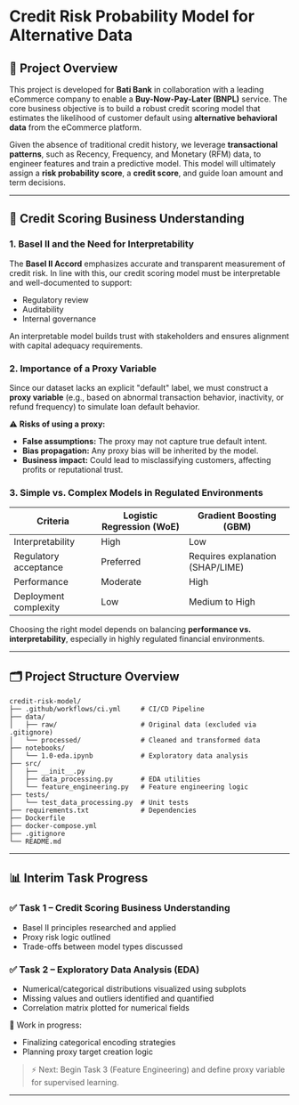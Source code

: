 
# Credit Risk Probability Model for Alternative Data

## 🚀 Project Overview

This project is developed for **Bati Bank** in collaboration with a leading eCommerce company to enable a **Buy-Now-Pay-Later (BNPL)** service. The core business objective is to build a robust credit scoring model that estimates the likelihood of customer default using **alternative behavioral data** from the eCommerce platform.

Given the absence of traditional credit history, we leverage **transactional patterns**, such as Recency, Frequency, and Monetary (RFM) data, to engineer features and train a predictive model. This model will ultimately assign a **risk probability score**, a **credit score**, and guide loan amount and term decisions.

---

## 📘 Credit Scoring Business Understanding

### 1. Basel II and the Need for Interpretability

The **Basel II Accord** emphasizes accurate and transparent measurement of credit risk. In line with this, our credit scoring model must be interpretable and well-documented to support:

* Regulatory review
* Auditability
* Internal governance

An interpretable model builds trust with stakeholders and ensures alignment with capital adequacy requirements.

### 2. Importance of a Proxy Variable

Since our dataset lacks an explicit "default" label, we must construct a **proxy variable** (e.g., based on abnormal transaction behavior, inactivity, or refund frequency) to simulate loan default behavior.

⚠️ **Risks of using a proxy:**

* **False assumptions:** The proxy may not capture true default intent.
* **Bias propagation:** Any proxy bias will be inherited by the model.
* **Business impact:** Could lead to misclassifying customers, affecting profits or reputational trust.

### 3. Simple vs. Complex Models in Regulated Environments

| Criteria              | Logistic Regression (WoE) | Gradient Boosting (GBM)          |
| --------------------- | ------------------------- | -------------------------------- |
| Interpretability      | High                      | Low                              |
| Regulatory acceptance | Preferred                 | Requires explanation (SHAP/LIME) |
| Performance           | Moderate                  | High                             |
| Deployment complexity | Low                       | Medium to High                   |

Choosing the right model depends on balancing **performance vs. interpretability**, especially in highly regulated financial environments.

---

## 🗂️ Project Structure Overview

```
credit-risk-model/
├── .github/workflows/ci.yml     # CI/CD Pipeline
├── data/
│   ├── raw/                     # Original data (excluded via .gitignore)
│   └── processed/               # Cleaned and transformed data
├── notebooks/
│   └── 1.0-eda.ipynb            # Exploratory data analysis
├── src/
│   ├── __init__.py
│   ├── data_processing.py       # EDA utilities
│   └── feature_engineering.py   # Feature engineering logic
├── tests/
│   └── test_data_processing.py  # Unit tests
├── requirements.txt             # Dependencies
├── Dockerfile
├── docker-compose.yml
├── .gitignore
└── README.md
```

---

## 📊 Interim Task Progress

### ✅ Task 1 – Credit Scoring Business Understanding

* Basel II principles researched and applied
* Proxy risk logic outlined
* Trade-offs between model types discussed

### ✅ Task 2 – Exploratory Data Analysis (EDA)

* Numerical/categorical distributions visualized using subplots
* Missing values and outliers identified and quantified
* Correlation matrix plotted for numerical fields

🔄 Work in progress:

* Finalizing categorical encoding strategies
* Planning proxy target creation logic

> ⚡ Next: Begin Task 3 (Feature Engineering) and define proxy variable for supervised learning.

---

